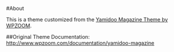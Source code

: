 #About

This is a theme customized from the [Yamidoo Magazine Theme by WPZOOM](http://www.wpzoom.com/themes/yamidoo).  

##Original Theme Documentation:
http://www.wpzoom.com/documentation/yamidoo-magazine
